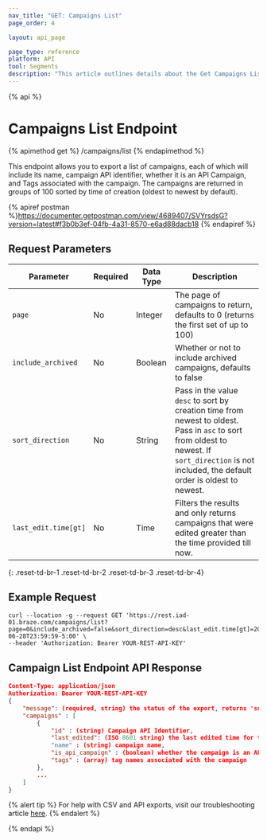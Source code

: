 ```yaml
---
nav_title: "GET: Campaigns List"
page_order: 4

layout: api_page

page_type: reference
platform: API
tool: Segments
description: "This article outlines details about the Get Campaigns List endpoint."
---
```

{% api %}
# Campaigns List Endpoint
{% apimethod get %}
/campaigns/list
{% endapimethod %}

This endpoint allows you to export a list of campaigns, each of which will include its name, campaign API identifier, whether it is an API Campaign, and Tags associated with the campaign. The campaigns are returned in groups of 100 sorted by time of creation (oldest to newest by default).

{% apiref postman %}https://documenter.getpostman.com/view/4689407/SVYrsdsG?version=latest#f3b0b3ef-04fb-4a31-8570-e6ad88dacb18 {% endapiref %}

## Request Parameters

| Parameter | Required | Data Type | Description |
| --------- | -------- | --------- | ----------- |
| `page` | No | Integer   | The page of campaigns to return, defaults to 0 (returns the first set of up to 100) |
| `include_archived` | No | Boolean | Whether or not to include archived campaigns, defaults to false |
| `sort_direction` | No | String | Pass in the value `desc` to sort by creation time from newest to oldest. Pass in `asc` to sort from oldest to newest. If `sort_direction` is not included, the default order is oldest to newest. |
| `last_edit.time[gt]` | No | Time | Filters the results and only returns campaigns that were edited greater than the time provided till now. |
{: .reset-td-br-1 .reset-td-br-2 .reset-td-br-3  .reset-td-br-4}

## Example Request 
```
curl --location -g --request GET 'https://rest.iad-01.braze.com/campaigns/list?page=0&include_archived=false&sort_direction=desc&last_edit.time[gt]=2020-06-28T23:59:59-5:00' \
--header 'Authorization: Bearer YOUR-REST-API-KEY'
```

## Campaign List Endpoint API Response

```json
Content-Type: application/json
Authorization: Bearer YOUR-REST-API-KEY
{
    "message": (required, string) the status of the export, returns 'success' when completed without errors,
    "campaigns" : [
        {
            "id" : (string) Campaign API Identifier,
            "last_edited": (ISO 8601 string) the last edited time for the message 
            "name" : (string) campaign name,
            "is_api_campaign" : (boolean) whether the campaign is an API Campaign,
            "tags" : (array) tag names associated with the campaign
        },
        ...
    ]
}
```

{% alert tip %}
For help with CSV and API exports, visit our troubleshooting article [here]({{site.baseurl}}/user_guide/data_and_analytics/export_braze_data/export_troubleshooting/).
{% endalert %}

{% endapi %}
